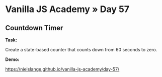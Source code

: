 # Vanilla JS Academy » Day 57

## Countdown Timer

**Task:**

Create a state-based counter that counts down from 60 seconds to zero.

**Demo:**

https://nielslange.github.io/vanilla-js-academy/day-57/
